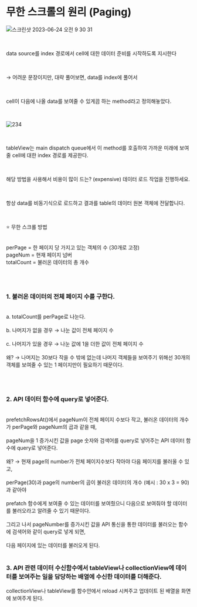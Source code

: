 무한 스크롤의 원리 (Paging)
============

![스크린샷 2023-06-24 오전 9 30 31](https://github.com/pursWon/won_TIL/assets/99719661/126d7b11-7fcb-406b-8008-4b05dcf9adb3)

</br>

data source를 index 경로에서 cell에 대한 데이터 준비를 시작하도록 지시한다   

</br>

→ 어려운 문장이지만, 대략 풀어보면, data를 index에 풀어서 

</br>

cell이 다음에 나올 data를 보여줄 수 있게끔 하는 method라고 정의해놓았다.    

</br>

![234](https://github.com/pursWon/won_TIL/assets/99719661/29c3adf2-fbce-4e57-b99f-abdf20655248)

</br>


tableView는 main dispatch queue에서 이 method를 호출하여 가까운 미래에 보여줄 cell에 대한 index 경로를 제공한다. 

</br>

해당 방법을 사용해서 비용이 많이 드는? (expensive) 데이터 로드 작업을 진행하세요. 

</br>

항상 data를 비동기식으로 로드하고 결과를 table의 데이터 원본 객체에 전달합니다. 

</br>

⭐️ 무한 스크롤 방법
    
</br>
perPage = 한 페이지 당 가지고 있는 객체의 수 (30개로 고정)
</br>
pageNum = 현재 페이지 넘버 
</br>
totalCount = 불러온 데이터의 총 개수

</br></br>

### 1. 불러온 데이터의 전체 페이지 수를 구한다.
   </br>
    a. totalCount를 perPage로 나눈다.
    </br></br>
    b. 나머지가 없을 경우 → 나눈 값이 전체 페이지 수
   </br></br>
    c. 나머지가 있을 경우 → 나눈 값에 1을 더한 값이 전체 페이지 수
   </br></br>
   왜? → 나머지는 30보다 작을 수 밖에 없는데 나머지 객체들을 보여주기 위해선 30개의 객체를 보여줄 수 있는 1 페이지만이 필요하기 때문이다.

</br></br>

### 2. API 데이터 함수에 query로 넣어준다. 

</br>
prefetchRowsAt()에서 pageNum이 전체 페이지 수보다 작고, 불러온 데이터의 개수가 perPage와 pageNum의 곱과 같을 때,
</br></br>
pageNum을 1 증가시킨 값을 page 숫자와 검색어를 query로 넣어주는 API 데이터 함수에 query로 넣어준다.
</br></br>
왜? → 현재 page의 number가 전체 페이지수보다 작아야 다음 페이지를 불러올 수 있고, 
</br></br>
perPage(30)과 page의 number의 곱이 불러온 데이터의 개수 (예시 : 30 x 3 = 90)과 같아야 
</br></br>
prefatch 함수에게 보여줄 수 있는 데이터를 보여줬으니 다음으로 보여줘야 할 데이터를 불러오라고 알려줄 수 있기 때문이다. 
</br></br>
그리고 나서 pageNumber를 증가시킨 값을 API 통신을 통한 데이터를 불러오는 함수에 검색어와 같이 query로 넣게 되면, 
</br></br>
다음 페이지에 있는 데이터를 불러오게 된다.
</br></br>

### 3. API 관련 데이터 수신함수에서 tableView나 collectionView에 데이터를 보여주는 일을 담당하는 배열에 수신한 데이터를 더해준다.
   
collectionView나 tableView를 함수안에서 reload 시켜주고 업데이트 된 배열을 화면에 보여주게 된다.    
  
    
